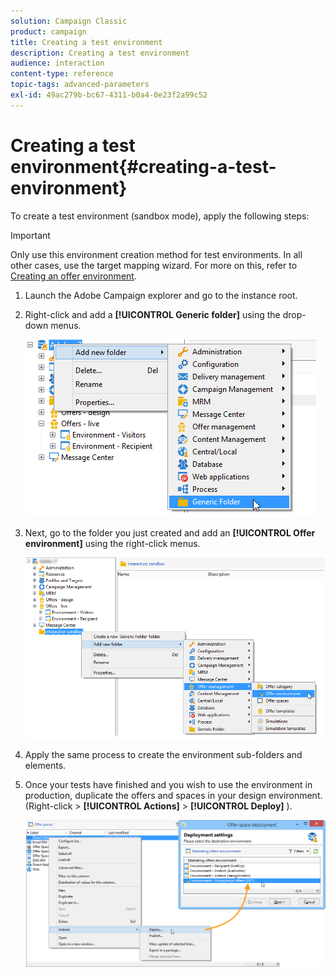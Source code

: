 ```yaml
---
solution: Campaign Classic
product: campaign
title: Creating a test environment
description: Creating a test environment
audience: interaction
content-type: reference
topic-tags: advanced-parameters
exl-id: 49ac279b-bc67-4311-b0a4-0e23f2a99c52
---
```

# Creating a test environment{#creating-a-test-environment}

To create a test environment (sandbox mode), apply the following steps:

>[!IMPORTANT]
>
>Only use this environment creation method for test environments. In all other cases, use the target mapping wizard. For more on this, refer to [Creating an offer environment](../../interaction/using/live-design-environments.md#creating-an-offer-environment).

1. Launch the Adobe Campaign explorer and go to the instance root.
1. Right-click and add a **[!UICONTROL Generic folder]** using the drop-down menus.

   ![](assets/offer_env_creation_001.png)

1. Next, go to the folder you just created and add an **[!UICONTROL Offer environment]** using the right-click menus.

   ![](assets/offer_env_creation_001bis.png)

1. Apply the same process to create the environment sub-folders and elements. 
1. Once your tests have finished and you wish to use the environment in production, duplicate the offers and spaces in your design environment. (Right-click > **[!UICONTROL Actions]** > **[!UICONTROL Deploy]** ).

   ![](assets/migration_interaction_5.png)
